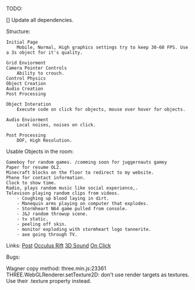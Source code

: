 TODO:

[] Update all dependencies. 

Structure:

    Initial Page
        Mobile, Normal, High graphics settings try to keep 30-60 FPS. Use a 3s object for it's quality.

    Grid Enviorment
    Camera Pointer Controls
        Ability to crouch.
    Control Physics
    Object Creation
    Audio Creation
    Post Processing
    
    Object Interation
        Execute code on click for objects, mouse over hover for objects.
        
    Audio Enviorment
        Local noises, noises on click.
        
    Post Processing
        DOF, High Resolution.
    
    
Usable Objects in the room:

    Gameboy for random games. /comming soon for juggernauts gamey
    Paper for resume OL2.
    Minecraft blocks on the floor to redirect to my website.
    Phone for contact information.
    Clock to show time.
    Radio, plays random music like social experience,.
    Televison playing random clips from videos.
        - Coughing up blood laying in dirt.
        - Manequin arms playing on computer that explodes.
        - Stormheart N64 game pulled from console.
        - J&J random throwup scene.
        - tv static.
        - peeling off skin.
        - monitor exploding with stormheart logo tannerite.
        - axe going through TV.

Links:
[Post](https://threejs.org/examples/?q=post#webgl_postprocessing_unreal_bloom)
[Occulus Rift](https://va3c.github.io/three.js/examples/misc_controls_oculusrift.html)
[3D Sound](https://threejs.org/examples/misc_sound.html)
[On Click](https://stackoverflow.com/questions/38314521/change-color-of-mesh-using-mouseover-in-three-js)

Bugs:

Wagner copy method: three.min.js:23361 THREE.WebGLRenderer.setTexture2D: don't use render targets as textures. Use their .texture property instead.